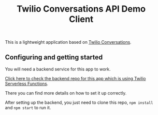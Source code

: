 <h1 align="center">Twilio Conversations API Demo Client</h1>

<div align="center">

<!-- [![Netlify Status](https://api.netlify.com/api/v1/badges/a673d18c-0e51-4428-bd2b-dc80ebf9987e/deploy-status)](https://app.netlify.com/sites/whimsical-cannoli-b5b8ee/deploys) -->

</div>

<br/>

This is a lightweight application based on [Twilio Conversations](https://www.twilio.com/docs/conversations).

<!-- # Live Website

Test it live on this [website](https://whimsical-cannoli-b5b8ee.netlify.app/) -->

## Configuring and getting started

You will need a backend service for this app to work.

[Click here to check the backend repo for this app which is using Twilio Serverless Functions](https://github.com/TwilioLatamEngHub/chat-conversations-api-serverless).

There you can find more details on how to set it up correctly.

After setting up the backend, you just need to clone this repo, `npm install` and `npm start` to run it.
